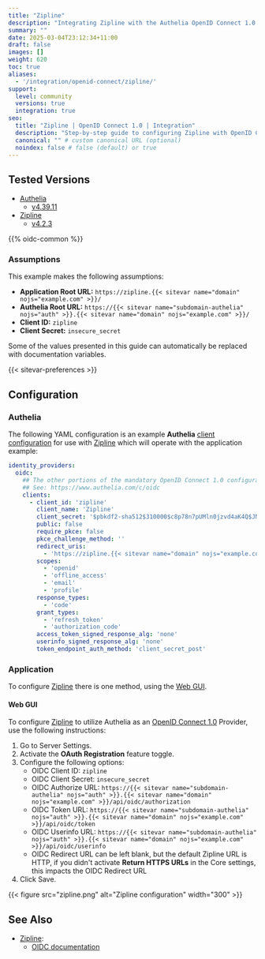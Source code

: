 ```yaml
---
title: "Zipline"
description: "Integrating Zipline with the Authelia OpenID Connect 1.0 Provider."
summary: ""
date: 2025-03-04T23:12:34+11:00
draft: false
images: []
weight: 620
toc: true
aliases:
  - '/integration/openid-connect/zipline/'
support:
  level: community
  versions: true
  integration: true
seo:
  title: "Zipline | OpenID Connect 1.0 | Integration"
  description: "Step-by-step guide to configuring Zipline with OpenID Connect 1.0 for secure SSO. Enhance your login flow using Authelia’s modern identity management."
  canonical: "" # custom canonical URL (optional)
  noindex: false # false (default) or true
---
```


## Tested Versions

- [Authelia]
  - [v4.39.11](https://github.com/authelia/authelia/releases/tag/v4.39.11)
- [Zipline]
  - [v4.2.3](https://github.com/diced/zipline/releases/tag/v4.2.3)

{{% oidc-common %}}

### Assumptions

This example makes the following assumptions:

- __Application Root URL:__ `https://zipline.{{< sitevar name="domain" nojs="example.com" >}}/`
- __Authelia Root URL:__ `https://{{< sitevar name="subdomain-authelia" nojs="auth" >}}.{{< sitevar name="domain" nojs="example.com" >}}/`
- __Client ID:__ `zipline`
- __Client Secret:__ `insecure_secret`

Some of the values presented in this guide can automatically be replaced with documentation variables.

{{< sitevar-preferences >}}

## Configuration

### Authelia

The following YAML configuration is an example __Authelia__ [client configuration] for use with [Zipline] which will
operate with the application example:

```yaml {title="configuration.yml"}
identity_providers:
  oidc:
    ## The other portions of the mandatory OpenID Connect 1.0 configuration go here.
    ## See: https://www.authelia.com/c/oidc
    clients:
      - client_id: 'zipline'
        client_name: 'Zipline'
        client_secret: '$pbkdf2-sha512$310000$c8p78n7pUMln0jzvd4aK4Q$JNRBzwAo0ek5qKn50cFzzvE9RXV88h1wJn5KGiHrD0YKtZaR/nCb2CJPOsKaPK0hjf.9yHxzQGZziziccp6Yng'  # The digest of 'insecure_secret'.
        public: false
        require_pkce: false
        pkce_challenge_method: ''
        redirect_uris:
          - 'https://zipline.{{< sitevar name="domain" nojs="example.com" >}}/api/auth/oauth/oidc'
        scopes:
          - 'openid'
          - 'offline_access'
          - 'email'
          - 'profile'
        response_types:
          - 'code'
        grant_types:
          - 'refresh_token'
          - 'authorization_code'
        access_token_signed_response_alg: 'none'
        userinfo_signed_response_alg: 'none'
        token_endpoint_auth_method: 'client_secret_post'
```

### Application

To configure [Zipline] there is one method, using the [Web GUI](#web-gui).

#### Web GUI

To configure [Zipline] to utilize Authelia as an [OpenID Connect 1.0] Provider, use the following instructions:

1. Go to Server Settings.
2. Activate the **OAuth Registration** feature toggle.
3. Configure the following options:
   - OIDC Client ID: `zipline`
   - OIDC Client Secret: `insecure_secret`
   - OIDC Authorize URL: `https://{{< sitevar name="subdomain-authelia" nojs="auth" >}}.{{< sitevar name="domain" nojs="example.com" >}}/api/oidc/authorization`
   - OIDC Token URL: `https://{{< sitevar name="subdomain-authelia" nojs="auth" >}}.{{< sitevar name="domain" nojs="example.com" >}}/api/oidc/token`
   - OIDC Userinfo URL: `https://{{< sitevar name="subdomain-authelia" nojs="auth" >}}.{{< sitevar name="domain" nojs="example.com" >}}/api/oidc/userinfo`
   - OIDC Redirect URL can be left blank, but the default Zipline URL is HTTP, if you didn't activate **Return HTTPS URLs** in the Core settings, this impacts the OIDC Redirect URL
4. Click Save.

{{< figure src="zipline.png" alt="Zipline configuration" width="300" >}}

## See Also

- [Zipline]:
  - [OIDC documentation](https://zipline.diced.sh/docs/guides/oauth/oidc)

[Authelia]: https://www.authelia.com
[Zipline]: https://zipline.diced.sh/
[OpenID Connect 1.0]: ../../introduction.md
[client configuration]: ../../../../configuration/identity-providers/openid-connect/clients.md

